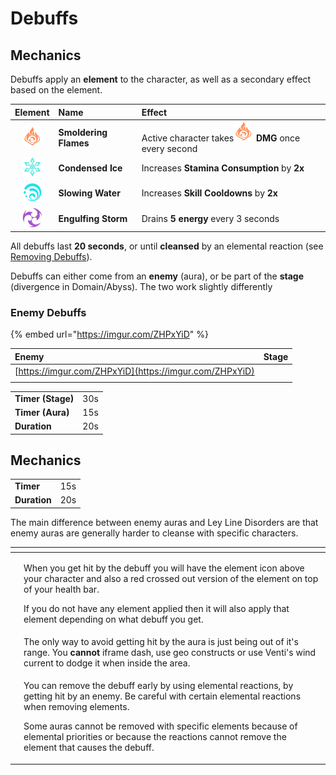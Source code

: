 # Debuffs

## Mechanics

Debuffs apply an **element** to the character, as well as a secondary effect based on the element.

| Element | Name | Effect |
| :---: | :--- | :--- |
| ![](../../.gitbook/assets/pyro_small.png)  |  **Smoldering Flames** | Active character takes![](../../.gitbook/assets/pyro_small.png) **DMG** once every second |
| ![](../../.gitbook/assets/cryo_small.png)  |  **Condensed Ice** | Increases **Stamina Consumption** by **2x** |
| ![](../../.gitbook/assets/hydro_small.png)  |  **Slowing Water** | Increases **Skill Cooldowns** by **2x** |
| ![](../../.gitbook/assets/electro_small.png)  |  **Engulfing Storm** | Drains **5 energy** every 3 seconds |

All debuffs last **20 seconds**, or until **cleansed** by an elemental reaction \(see [Removing Debuffs](removing-debuffs.md)\).

Debuffs can either come from an **enemy** \(aura\), or be part of the **stage** \(divergence in Domain/Abyss\). The two work slightly differently

### Enemy Debuffs

{% embed url="https://imgur.com/ZHPxYiD" %}





| Enemy | Stage |
| :--- | :--- |
| [https://imgur.com/ZHPxYiD](https://imgur.com/ZHPxYiD) |  |
|  |  |



|  |  |
| :--- | :--- |
| **Timer \(Stage\)** | 30s |
| **Timer \(Aura\)** | 15s |
| **Duration** | 20s |

## Mechanics

|  |  |
| :--- | :--- |
| **Timer** | 15s |
| **Duration** | 20s |

The main difference between enemy auras and Ley Line Disorders are that enemy auras are generally harder to cleanse with specific characters.

<table>
  <thead>
    <tr>
      <th style="text-align:left"></th>
      <th style="text-align:left"></th>
    </tr>
  </thead>
  <tbody>
    <tr>
      <td style="text-align:left"></td>
      <td style="text-align:left">
        <p>When you get hit by the debuff you will have the element icon above your
          character and also a red crossed out version of the element on top of your
          health bar.</p>
        <p>If you do not have any element applied then it will also apply that element
          depending on what debuff you get.</p>
      </td>
    </tr>
    <tr>
      <td style="text-align:left"></td>
      <td style="text-align:left">The only way to avoid getting hit by the aura is just being out of it&apos;s
        range. You <b>cannot</b> iframe dash, use geo constructs or use Venti&apos;s
        wind current to dodge it when inside the area.</td>
    </tr>
    <tr>
      <td style="text-align:left"></td>
      <td style="text-align:left">
        <p>You can remove the debuff early by using elemental reactions, by getting
          hit by an enemy. Be careful with certain elemental reactions when removing
          elements.</p>
        <p>Some auras cannot be removed with specific elements because of elemental
          priorities or because the reactions cannot remove the element that causes
          the debuff.</p>
      </td>
    </tr>
  </tbody>
</table>

